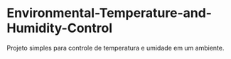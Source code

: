 # Environmental-Temperature-and-Humidity-Control
Projeto simples para controle de temperatura e umidade em um ambiente.
